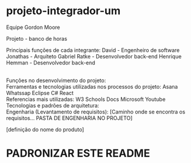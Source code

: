 # projeto-integrador-um
Equipe Gordon Moore<br>

Projeto - banco de horas

Principais funções de cada integrante:
David - Engenheiro de software
Jonathas - Arquiteto
Gabriel Ratke - Desenvolvedor back-end
Henrique Hemman - Desenvolvedor back-end

<br>
Funções no desenvolvimento do projeto:

<br>
Ferramentas e tecnologias utilizadas nos processos do projeto:
Asana
Whatssap
Eclipse
C#
React

<br>
Referencias mais utilizadas:
W3 Schools
Docs Microsoft
Youtube 

<br>
Tecnologias e padrões de arquitetura:

<br>
Engenharia (Levantamento de requisitos):
[Caminho onde se encontra os requisitos... PASTA DE ENGENHARIA NO PROJETO]

[definição do nome do produto]

# PADRONIZAR ESTE README
